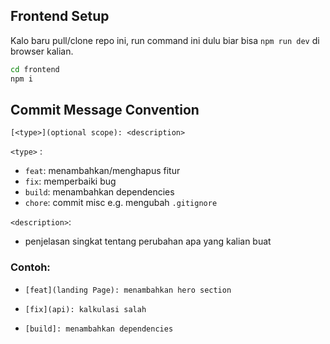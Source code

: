 ## Frontend Setup

Kalo baru pull/clone repo ini, run command ini dulu biar bisa `npm run dev` di browser kalian.

```bash
cd frontend
npm i
```

## Commit Message Convention

```
[<type>](optional scope): <description>
```

`<type>` : 
  - `feat`: menambahkan/menghapus fitur
  - `fix`: memperbaiki bug
  - `build`: menambahkan dependencies
  - `chore`: commit misc e.g. mengubah `.gitignore`

`<description>`:
  - penjelasan singkat tentang perubahan apa yang kalian buat

### Contoh: 

* ```
  [feat](landing Page): menambahkan hero section
  ```
* ```
  [fix](api): kalkulasi salah
  ```
* ```
  [build]: menambahkan dependencies
  ```
